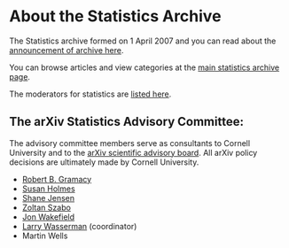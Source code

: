 # About the Statistics Archive

The Statistics archive formed on 1 April 2007 and you can read about the [announcement of archive here](/new/stat_announce).

You can browse articles and view categories at the [main statistics archive page](/archive/stat).

The moderators for statistics are [listed here](/moderators#statistics).

<span id="AdvisoryCommittee"></span>
## The arXiv Statistics Advisory Committee:

The advisory committee members serve as consultants to Cornell University and to the [arXiv scientific advisory board](/help/scientific_ad_board). All arXiv policy decisions are ultimately made by Cornell University.

*  [Robert B. Gramacy](http://bobby.gramacy.com/)
*  [Susan Holmes](http://www-stat.stanford.edu/~susan/)
*  [Shane Jensen](http://stat.wharton.upenn.edu/~stjensen/)
*  [Zoltan Szabo](http://www.cmap.polytechnique.fr/~zoltan.szabo/)
*  [Jon Wakefield](http://faculty.washington.edu/jonno/cv.html)
*  [Larry Wasserman](http://www.stat.cmu.edu/~larry/) (coordinator)
*  Martin Wells
